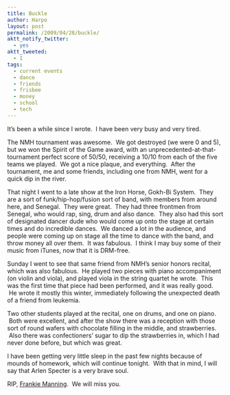 ```yaml
---
title: Buckle
author: Harpo
layout: post
permalink: /2009/04/28/buckle/
aktt_notify_twitter:
  - yes
aktt_tweeted:
  - 1
tags:
  - current events
  - dance
  - friends
  - frisbee
  - money
  - school
  - tech
---
```

It&#8217;s been a while since I wrote.  I have been very busy and very tired.

The NMH tournament was awesome.  We got destroyed (we were 0 and 5), but we won the Spirit of the Game award, with an unprecedented-at-that-tournament perfect score of 50/50, receiving a 10/10 from each of the five teams we played.  We got a nice plaque, and everything.  After the tournament, me and some friends, including one from NMH, went for a quick dip in the river.

That night I went to a late show at the Iron Horse, Gokh-Bi System.  They are a sort of funk/hip-hop/fusion sort of band, with members from around here, and Senegal.  They were great.  They had three frontmen from Senegal, who would rap, sing, drum and also dance.  They also had this sort of designated dancer dude who would come up onto the stage at certain times and do incredible dances.  We danced a lot in the audience, and people were coming up on stage all the time to dance with the band, and throw money all over them.  It was fabulous.  I think I may buy some of their music from iTunes, now that it is DRM-free.

Sunday I went to see that same friend from NMH&#8217;s senior honors recital, which was also fabulous.  He played two pieces with piano accompaniment (on violin and viola), and played viola in the string quartet he wrote.  This was the first time that piece had been performed, and it was really good.  He wrote it mostly this winter, immediately following the unexpected death of a friend from leukemia.

Two other students played at the recital, one on drums, and one on piano.  Both were excellent, and after the show there was a reception with those sort of round wafers with chocolate filling in the middle, and strawberries.  Also there was confectioners&#8217; sugar to dip the strawberries in, which I had never done before, but which was great.

I have been getting very little sleep in the past few nights because of mounds of homework, which will continue tonight.  With that in mind, I will say that Arlen Specter is a very brave soul.

RIP, <a href="http://www.frankiemanning.com/" target="_blank">Frankie Manning</a>.  We will miss you.
